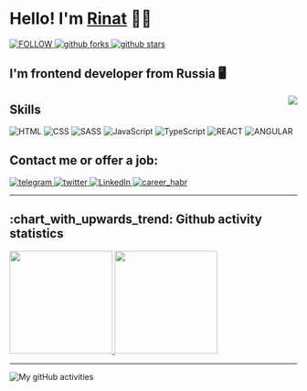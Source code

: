 <!-- ![Metrics](https://metrics.lecoq.io/RinatValiullov) -->

<!--
**RinatValiullov/RinatValiullov** is a ✨ _special_ ✨ repository because its `README.md` (this file) appears on your GitHub profile.

Here are some ideas to get you started:

- 🔭 I’m currently working on ...
- 🌱 I’m currently learning ...
- 👯 I’m looking to collaborate on ...
- 🤔 I’m looking for help with ...
- 💬 Ask me about ...
- 📫 How to reach me: ...
- 😄 Pronouns: ...
- ⚡ Fun fact: ...
-->

<h1> Hello! I'm <a href="https://4ront.ru">Rinat</a> 🙋‍♂️</h1>
<div>
  <a href="https://github.com/RinatValiullov">
    <img alt="FOLLOW" src="https://custom-icon-badges.herokuapp.com/github/followers/RinatValiullov?labelColor=555555&style=for-the-badge&logo=person-add&label=Follow&logoColor=white">
  </a>
<!--   <a href="https://github.com/RinatValiullov?tab=repositories&sort=stargazers">
    <img alt="github stars" src="https://custom-icon-badges.herokuapp.com/github/stars/rinatvaliullov?style=for-the-badge">
  </a> -->
  <a href="https://github.com/RinatValiullov?tab=repositories&q=&type=fork">
    <img alt="github forks" src="https://custom-icon-badges.herokuapp.com/badge/dynamic/json?logo=fork&label=GitHub%20Forks&style=for-the-badge&query=%24.forks&url=https://api.github-star-counter.workers.dev/user/rinatvaliullov">
  </a>
  <a href="https://github.com/RinatValiullov?tab=repositories&sort=stargazers">
    <img alt="github stars" src="https://img.shields.io/badge/dynamic/json?logo=github&label=GitHub%20Stars&style=for-the-badge&query=%24.stars&url=https://api.github-star-counter.workers.dev/user/rinatvaliullov">
  </a>  
</div>


<div>
  <h2> I'm frontend developer from Russia 🖥️</h2>
  <img align="right" src="https://komarev.com/ghpvc/?username=RinatValiullov&label=Profile%20Views&style=flat-square">  
</div>

<div>
  <h2>Skills</h2>
  <img alt="HTML" title="HTML" src="https://img.shields.io/badge/HTML-239120?style=for-the-badge&logo=html5&color=555&logoColor=007ec6">
  <img alt="CSS" title="CSS" src="https://img.shields.io/badge/CSS-239120?&style=for-the-badge&logo=css3&color=555&logoColor=007ec6">
  <img alt="SASS" title="SASS" src="https://img.shields.io/badge/Sass-CC6699?style=for-the-badge&logo=sass&color=555&logoColor=007ec6">
  <img alt="JavaScript" title="JavaScript" src="https://img.shields.io/badge/JavaScript-F7DF1E?style=for-the-badge&logo=javascript&color=555&logoColor=007ec6">
  <img alt="TypeScript" title="TypeScript" src="https://img.shields.io/static/v1?label=&message=typescript&style=for-the-badge&logo=typescript&color=555&logoColor=007ec6">
  <img alt="REACT" title="REACT" src="https://img.shields.io/badge/React-20232A?style=for-the-badge&logo=react&color=555&logoColor=007ec6">
  <img alt="ANGULAR" title="ANGULAR" src="https://img.shields.io/badge/Angular-DD0031?style=for-the-badge&logo=angular&color=555&logoColor=007ec6">
</div>

<div>
  <h2>Contact me or offer a job:</h2>

  <a href="https://t.me/fredddie">
    <img alt="telegram" title="telegram" src="https://img.shields.io/badge/Telegram-2CA5E0?style=for-the-badge&logo=telegram&color=555">
  </a>
  <a href="https://twitter.com/4rontender">
    <img alt="twitter" title="twitter" src="https://img.shields.io/badge/Twitter-1DA1F2?style=for-the-badge&logo=twitter&color=555">
  </a>
  <a href="https://www.linkedin.com/in/4rontender/">
    <img alt="LinkedIn" title="LinkedIn" src="https://img.shields.io/badge/LinkedIn-0077B5?style=for-the-badge&logo=linkedin&color=555&logoColor=0a66c2">
  </a>
  <a href="https://career.habr.com/4reddie">
    <img alt="career_habr" title="Career Habr" src="https://custom-icon-badges.herokuapp.com/badge/career%20habr-badge.svg?style=for-the-badge&logo=career_habr&color=555">
  </a>
  
<!-- [Twitter](https://twitter.com/4rontender) * [Telegram](https://t.me/fredddie) * [Linkedin](https://www.linkedin.com/in/4rontender) * [Career Habr](https://career.habr.com/4reddie) -->
</div>

<hr>

<h2>:chart_with_upwards_trend: Github activity statistics</h2>

<a href="https://github.com/anuraghazra/github-readme-stats">
  <img height="180em" src="https://github-readme-stats.vercel.app/api/top-langs/?username=RinatValiullov&theme=cobalt&layout=compact">
</a>
<a href="https://github.com/anuraghazra/github-readme-stats">
  <img height="180em" src="https://github-readme-stats.vercel.app/api?username=RinatValiullov&show_icons=true&theme=cobalt">
</a>

<hr>

<!-- <img src="https://my-github-activity.herokuapp.com/graph?username=RinatValiullov&custom_title=My%20github%20activity&theme=redical" alt="My gitHub activities"> -->
<img src="https://activity-graph.herokuapp.com/graph?username=RinatValiullov&custom_title=My%20github%20activity&theme=redical" alt="My gitHub activities">

<!-- [![RinatValiullov's GitHub stats](https://github-readme-stats.vercel.app/api?username=RinatValiullov)](https://github.com/anuraghazra/github-readme-stats) -->

<!-- [![RinatValiullov's GitHub stats](https://github-readme-stats.vercel.app/api/top-langs/?username=RinatValiullov&theme=cobalt)](https://github.com/anuraghazra/github-readme-stats) -->
